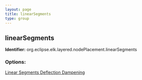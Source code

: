 ```yaml
---
layout: page
title: linearSegments
type: group
---
```

## linearSegments
**Identifier:** org.eclipse.elk.layered.nodePlacement.linearSegments
### Options:
[Linear Segments Deflection Dampening](org-eclipse-elk-layered-nodePlacement-linearSegments-deflectionDampening)
